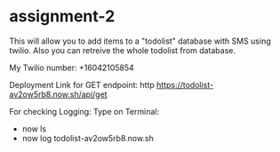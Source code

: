 # assignment-2
This will allow you to add items to a "todolist" database with SMS using twilio. Also you can retreive the whole todolist from database.

My Twilio number: +16042105854

Deployment Link for GET endpoint: http https://todolist-av2ow5rb8.now.sh/api/get

For checking Logging: Type on Terminal:
- now ls
- now log todolist-av2ow5rb8.now.sh
 
 
